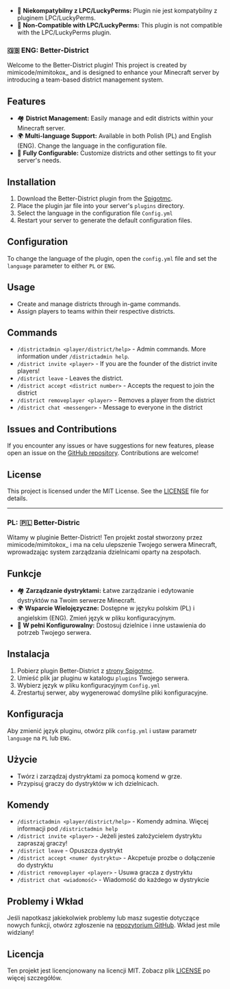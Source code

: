
- 🚫 **Niekompatybilny z LPC/LuckyPerms:** Plugin nie jest kompatybilny z pluginem LPC/LuckyPerms.
- 🚫 **Non-Compatible with LPC/LuckyPerms:** This plugin is not compatible with the LPC/LuckyPerms plugin.


### 🇬🇧 ENG: Better-District 

Welcome to the Better-District plugin! This project is created by mimicode/mimitokox_ and is designed to enhance your Minecraft server by introducing a team-based district management system.

## Features
- 🏘️ **District Management:** Easily manage and edit districts within your Minecraft server.
- 🌍 **Multi-language Support:** Available in both Polish (PL) and English (ENG). Change the language in the configuration file.
- 🔧 **Fully Configurable:** Customize districts and other settings to fit your server's needs.

## Installation
1. Download the Better-District plugin from the [Spigotmc](#).
2. Place the plugin jar file into your server's `plugins` directory.
3. Select the language in the configuration file `Config.yml` 
4. Restart your server to generate the default configuration files.

## Configuration
To change the language of the plugin, open the `config.yml` file and set the `language` parameter to either `PL` or `ENG`.

## Usage
- Create and manage districts through in-game commands.
- Assign players to teams within their respective districts.

## Commands
- `/districtadmin <player/district/help>` - Admin commands. More information under `/districtadmin help`.
- `/district invite <player>` - If you are the founder of the district invite players!
- `/district leave` - Leaves the district.
- `/district accept <district number>` - Accepts the request to join the district
- `/district removeplayer <player>` - Removes a player from the district
- `/district chat <messenger>` - Message to everyone in the district
  
## Issues and Contributions
If you encounter any issues or have suggestions for new features, please open an issue on the [GitHub repository](#). Contributions are welcome!

## License
This project is licensed under the MIT License. See the [LICENSE](#) file for details.

---

### PL: 🇵🇱 Better-Distric

Witamy w pluginie Better-District! Ten projekt został stworzony przez mimicode/mimitokox_ i ma na celu ulepszenie Twojego serwera Minecraft, wprowadzając system zarządzania dzielnicami oparty na zespołach.

## Funkcje
- 🏘️ **Zarządzanie dystryktami:** Łatwe zarządzanie i edytowanie dystryktów na Twoim serwerze Minecraft.
- 🌍 **Wsparcie Wielojęzyczne:** Dostępne w języku polskim (PL) i angielskim (ENG). Zmień język w pliku konfiguracyjnym.
- 🔧 **W pełni Konfigurowalny:** Dostosuj dzielnice i inne ustawienia do potrzeb Twojego serwera.

## Instalacja
1. Pobierz plugin Better-District z [strony Spigotmc](#).
2. Umieść plik jar pluginu w katalogu `plugins` Twojego serwera.
3. Wybierz język w pliku konfiguracyjnym `Config.yml`
4. Zrestartuj serwer, aby wygenerować domyślne pliki konfiguracyjne.


## Konfiguracja
Aby zmienić język pluginu, otwórz plik `config.yml` i ustaw parametr `language` na `PL` lub `ENG`.

## Użycie
- Twórz i zarządzaj dystryktami za pomocą komend w grze.
- Przypisuj graczy do dystryktów w ich dzielnicach.

## Komendy
- `/districtadmin <player/district/help>` - Komendy admina. Więcej informacji pod `/districtadmin help`
- `/district invite <player>` - Jeżeli jesteś założycielem dystryktu zapraszaj graczy!
- `/district leave` - Opuszcza dystrykt
- `/district accept <numer dystryktu>` - Akcpetuje prozbe o dołączenie do dystryktu
- `/district removeplayer <player>` - Usuwa gracza z dystryktu
- `/district chat <wiadomość>` - Wiadomość do każdego w dystrykcie

## Problemy i Wkład
Jeśli napotkasz jakiekolwiek problemy lub masz sugestie dotyczące nowych funkcji, otwórz zgłoszenie na [repozytorium GitHub](#). Wkład jest mile widziany!

## Licencja
Ten projekt jest licencjonowany na licencji MIT. Zobacz plik [LICENSE](#) po więcej szczegółów.
